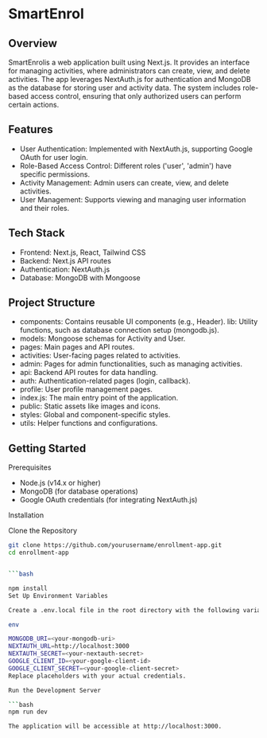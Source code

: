 # SmartEnrol

## Overview
SmartEnrolis a web application built using Next.js. It provides an interface for managing activities, where administrators can create, view, and delete activities. The app leverages NextAuth.js for authentication and MongoDB as the database for storing user and activity data. The system includes role-based access control, ensuring that only authorized users can perform certain actions.

## Features
- User Authentication: Implemented with NextAuth.js, supporting Google OAuth for user login.
- Role-Based Access Control: Different roles ('user', 'admin') have specific permissions.
- Activity Management: Admin users can create, view, and delete activities.
- User Management: Supports viewing and managing user information and their roles.

## Tech Stack
- Frontend: Next.js, React, Tailwind CSS
- Backend: Next.js API routes
- Authentication: NextAuth.js
- Database: MongoDB with Mongoose

## Project Structure
- components: Contains reusable UI components (e.g., Header).
lib: Utility functions, such as database connection setup (mongodb.js).
- models: Mongoose schemas for Activity and User.
- pages: Main pages and API routes.
- activities: User-facing pages related to activities.
- admin: Pages for admin functionalities, such as managing activities.
- api: Backend API routes for data handling.
- auth: Authentication-related pages (login, callback).
- profile: User profile management pages.
- index.js: The main entry point of the application.
- public: Static assets like images and icons.
- styles: Global and component-specific styles.
- utils: Helper functions and configurations.

## Getting Started
Prerequisites
- Node.js (v14.x or higher)
- MongoDB (for database operations)
- Google OAuth credentials (for integrating NextAuth.js)

Installation

Clone the Repository

```bash
git clone https://github.com/yourusername/enrollment-app.git
cd enrollment-app


```bash

npm install
Set Up Environment Variables

Create a .env.local file in the root directory with the following variables:

env

MONGODB_URI=<your-mongodb-uri>
NEXTAUTH_URL=http://localhost:3000
NEXTAUTH_SECRET=<your-nextauth-secret>
GOOGLE_CLIENT_ID=<your-google-client-id>
GOOGLE_CLIENT_SECRET=<your-google-client-secret>
Replace placeholders with your actual credentials.

Run the Development Server

```bash
npm run dev

The application will be accessible at http://localhost:3000.